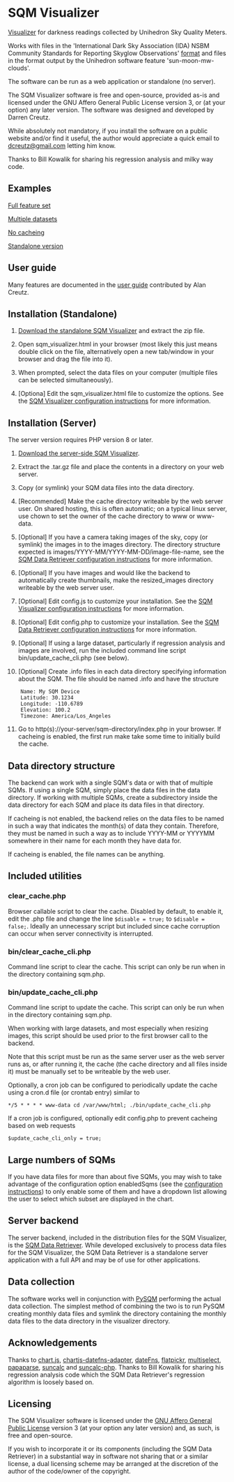 # SQM Visualizer

[Visualizer](https://www.dcreutz.com/sqm/index.html) for darkness readings collected by Unihedron Sky Quality Meters.

Works with files in the 'International Dark Sky Association (IDA) NSBM Community Standards for Reporting Skyglow Observations' [format](https://darksky.org/app/uploads/bsk-pdf-manager/47_SKYGLOW_DEFINITIONS.PDF) and files in the format output by the Unihedron software feature 'sun-moon-mw-clouds'.

The software can be run as a web application or standalone (no server).

The SQM Visualizer software is free and open-source, provided as-is and licensed under the GNU Affero General Public License version 3, or (at your option) any later version.  The software was designed and developed by Darren Creutz.

While absolutely not mandatory, if you install the software on a public website and/or find it useful, the author would appreciate a quick email to [dcreutz@gmail.com](mailto:dcreutz@gmail.com?subject=SQMVisualizer) letting him know.

Thanks to Bill Kowalik for sharing his regression analysis and milky way code.

## Examples

[Full feature set](https://dcreutz.com/sqm/sqm_visualizer_examples/full_feature/index.php)

[Multiple datasets](https://dcreutz.com/sqm/sqm_visualizer_examples/two_datasets_no_images/index.php)

[No cacheing](https://dcreutz.com/sqm/sqm_visualizer_examples/no_cacheing/index.php)

[Standalone version](https://dcreutz.com/sqm/sqm_visualizer_standalone/sqm_visualizer.html)

## User guide

Many features are documented in the [user guide](UserGuide.md) contributed by Alan Creutz.

## Installation (Standalone)

1. [Download the standalone SQM Visualizer](https://github.com/dcreutz/SQM-Visualizer/releases/download/v0.2alpha/sqm_visualizer_standalone.zip) and extract the zip file.

2. Open sqm_visualizer.html in your browser (most likely this just means double click on the file, alternatively open a new tab/window in your browser and drag the file into it).

3. When prompted, select the data files on your computer (multiple files can be selected simultaneously).

4. [Optiona] Edit the sqm_visualizer.html file to customize the options.  See the [SQM Visualizer configuration instructions](config.md) for more information.

## Installation (Server)

The server version requires PHP version 8 or later.

1. [Download the server-side SQM Visualizer](https://github.com/dcreutz/SQM-Visualizer/releases/download/v0.2alpha/sqm_visualizer_server.tar.gz).

2. Extract the .tar.gz file and place the contents in a directory on your web server.

3. Copy (or symlink) your SQM data files into the data directory.

4. [Recommended] Make the cache directory writeable by the web server user.  On shared hosting, this is often automatic; on a typical linux server, use chown to set the owner of the cache directory to www or www-data.

5. [Optional] If you have a camera taking images of the sky, copy (or symlink) the images in to the images directory.  The directory structure expected is images/YYYY-MM/YYYY-MM-DD/image-file-name, see the [SQM Data Retriever configuration instructions](https://github.com/dcreutz/SQM-Data-Retriever/blob/main/config.md) for more information.

6. [Optional] If you have images and would like the backend to automatically create thumbnails, make the resized_images directory writeable by the web server user.

7. [Optional] Edit config.js to customize your installation.  See the [SQM Visualizer configuration instructions](config.md) for more information.

8. [Optional] Edit config.php to customize your installation.  See the [SQM Data Retriever configuration instructions](config.md) for more information.

9. [Optional] If using a large dataset, particularly if regression analysis and images are involved, run the included command line script bin/update_cache_cli.php (see below).

10. [Optional] Create .info files in each data directory specifying information about the SQM.  The file should be named .info and have the structure
```
	Name: My SQM Device
	Latitude: 30.1234
	Longitude: -110.6789
	Elevation: 100.2
	Timezone: America/Los_Angeles
```

11. Go to http(s)://your-server/sqm-directory/index.php in your browser.  If cacheing is enabled, the first run make take some time to initially build the cache.

## Data directory structure

The backend can work with a single SQM's data or with that of multiple SQMs.  If using a single SQM, simply place the data files in the data directory.  If working with multiple SQMs, create a subdirectory inside the data directory for each SQM and place its data files in that directory.

If cacheing is not enabled, the backend relies on the data files to be named in such a way that indicates the month(s) of data they contain.  Therefore, they must be named in such a way as to include YYYY-MM or YYYYMM somewhere in their name for each month they have data for.

If cacheing is enabled, the file names can be anything.

## Included utilities

### clear_cache.php

Browser callable script to clear the cache.  Disabled by default, to enable it, edit the .php file and change the line ```$disable = true;``` to ```$disable = false;```.  Ideally an unnecessary script but included since cache corruption can occur when server connectivity is interrupted.

### bin/clear_cache_cli.php

Command line script to clear the cache.  This script can only be run when in the directory containing sqm.php.

### bin/update_cache_cli.php

Command line script to update the cache.  This script can only be run when in the directory containing sqm.php.

When working with large datasets, and most especially when resizing images, this script should be used prior to the first browser call to the backend.

Note that this script must be run as the same server user as the web server runs as, or after running it, the cache (the cache directory and all files inside it) must be manually set to be writeable by the web user.

Optionally, a cron job can be configured to periodically update the cache using a cron.d file (or crontab entry) similar to

```*/5 * * * * www-data cd /var/www/html; ./bin/update_cache_cli.php```

If a cron job is configured, optionally edit config.php to prevent cacheing based on web requests

```$update_cache_cli_only = true;```

## Large numbers of SQMs

If you have data files for more than about five SQMs, you may wish to take advantage of the configuration option enabledSqms (see the [configuration instructions](config.md)) to only enable some of them and have a dropdown list allowing the user to select which subset are displayed in the chart.

## Server backend

The server backend, included in the distribution files for the SQM Visualizer, is the [SQM Data Retriever](https://github.com/dcreutz/SQM-Data-Retriever).  While developed exclusively to process data files for the SQM Visualizer, the SQM Data Retriever is a standalone server application with a full API and may be of use for other applications.

## Data collection

The software works well in conjunction with [PySQM](https://github.com/mireianievas/PySQM) performing the actual data collection.  The simplest method of combining the two is to run PySQM creating monthly data files and symlink the directory containing the monthly data files to the data directory in the visualizer directory.

## Acknowledgements

Thanks to [chart.js](https://www.chartjs.org/), [chartjs-datefns-adapter](https://github.com/chartjs/chartjs-adapter-date-fns), [dateFns](https://date-fns.org/), [flatpickr](https://flatpickr.js.org/), [multiselect](https://github.com/miket-dev/multiselect), [papaparse](https://github.com/mholt/PapaParse), [suncalc](https://github.com/mourner/suncalc) and [suncalc-php](https://github.com/gregseth/suncalc-php).
Thanks to Bill Kowalik for sharing his regression analysis code which the SQM Data Retriever's regression algorithm is loosely based on.

## Licensing

The SQM Visualizer software is licensed under the [GNU Affero General Public License](https://www.gnu.org/licenses/agpl-3.0.en.html#license-text) version 3 (at your option any later version) and, as such, is free and open-source.

If you wish to incorporate it or its components (including the SQM Data Retriever) in a substantial way in software not sharing that or a similar license, a dual licensing scheme may be arranged at the discretion of the author of the code/owner of the copyright.